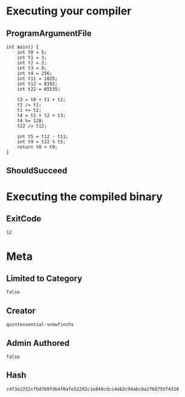# Executing your compiler

## ProgramArgumentFile

```
int main() {
    int t0 = 5;
    int t1 = 3;
    int t2 = 2;
    int t3 = 8;
    int t4 = 256;
    int t11 = 1025;
    int t12 = 8192;
    int t22 = 65535;
    
    t3 = t0 + t1 + t2;
    t3 /= t1;
    t1 += t2;
    t4 = t1 + t2 + t3;
    t4 %= 128;
    t22 /= t12;
    
    int t5 = t12 - t11;
    int t9 = t22 % t5;
    return t0 + t9;
}
```

## ShouldSucceed

# Executing the compiled binary

## ExitCode

```
12
```

# Meta

## Limited to Category

```
false
```

## Creator

```
quintessential-snowfinchs
```

## Admin Authored

```
false
```

## Hash

```
c4f3e2252cfbd768fdb4f0afe52292c1e849cdcc4eb2c94abcba2f68755f4310
```
